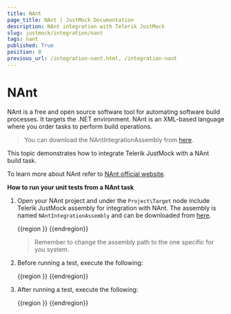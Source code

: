 ```yaml
---
title: NAnt
page_title: NAnt | JustMock Documentation
description: NAnt integration with Telerik JustMock
slug: justmock/integration/nant
tags: nant
published: True
position: 8
previous_url: /integration-nant.html, /integration-nant
---
```


# NAnt


NAnt is a free and open source software tool for automating software build processes. It targets the .NET environment. NAnt is an XML-based language where you order tasks to perform build operations.

> You can download the NAntIntegrationAssembly from [here](https://www.telerik.com/docs/default-source/documents/justmock/telerik-justmock-nant).

This topic demonstrates how to integrate Telerik JustMock with a NAnt build task.

To learn more about NAnt refer to [NAnt official website](http://nant.sourceforge.net/).

__How to run your unit tests from a NAnt task__

1. Open your NAnt project and under the `Project\Target` node include Telerik JustMock assembly for integration with NAnt. The assembly is named `NAntIntegrationAssembly` and can be downloaded from [here](https://www.telerik.com/libraries/jm_nant_custom_task/telerik_justmock_nant.sflb?download=true).
 
	  {{region }}
	    <loadtasks assembly="C:\Program Files (x86)\Telerik\JustMock\Libraries\Telerik.JustMock.NAnt.dll" />
	  {{endregion}}
	
	> Remember to change the assembly path to the one specific for you system.

1. Before running a test, execute the following:

	  {{region }}
	    <justmockstart />
	  {{endregion}}

1. After running a test, execute the following:
	
	  {{region }}
	    <justmockstop />
	  {{endregion}}

